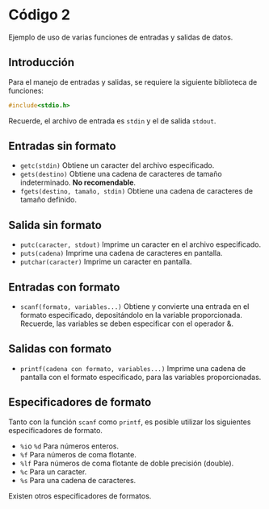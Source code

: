 # Código 2

Ejemplo de uso de varias funciones de entradas y salidas de datos.

## Introducción

Para el manejo de entradas y salidas, se requiere la siguiente biblioteca de funciones:
```c
#include<stdio.h>
```

Recuerde, el archivo de entrada es `stdin` y el de salida `stdout`.

## Entradas sin formato
- `getc(stdin)` Obtiene un caracter del archivo especificado.
- `gets(destino)` Obtiene una cadena de caracteres de tamaño indeterminado. **No recomendable**.
- `fgets(destino, tamaño, stdin)` Obtiene una cadena de caracteres de tamaño definido.

## Salida sin formato
- `putc(caracter, stdout)` Imprime un caracter en el archivo especificado.
- `puts(cadena)` Imprime una cadena de caracteres en pantalla.
- `putchar(caracter)` Imprime un caracter en pantalla.

## Entradas con formato
- `scanf(formato, variables...)` Obtiene y convierte una entrada en el formato especificado, depositándolo en la variable proporcionada. Recuerde, las variables se deben especificar con el operador &. 

## Salidas con formato
- `printf(cadena con formato, variables...)` Imprime una cadena de pantalla con el formato especificado, para las variables proporcionadas.

## Especificadores de formato

Tanto con la función `scanf` como `printf`, es posible utilizar los siguientes especificadores de formato.

- `%i`o `%d` Para números enteros.
- `%f` Para números de coma flotante.
- `%lf` Para números de coma flotante de doble precisión (double). 
- `%c` Para un caracter.
- `%s` Para una cadena de caracteres.

Existen otros especificadores de formatos.
